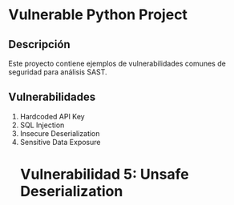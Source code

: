 # Vulnerable Python Project

## Descripción
Este proyecto contiene ejemplos de vulnerabilidades comunes de seguridad para análisis SAST.

## Vulnerabilidades
1. Hardcoded API Key
2. SQL Injection
3. Insecure Deserialization
4. Sensitive Data Exposure
    # Vulnerabilidad 5: Unsafe Deserialization
